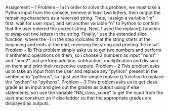 Assignment – 1
Problem – 1a
In order to solve this problem, we must take a Python input from the console, remove at least two letters, then output the remaining characters as a reversed string. Thus, I assign a variable "m" first, wait for user input, and set another variable "n" to Python to confirm that the user entered the correct string. Next, I used the replace() function to swap out two letters in the string. Finally, I use the extended slice function, where the -1 in the step indicates that the string starts at the beginning and ends at the end, reversing the string and printing the result.
Problem – 1b
This problem simply asks us to get two numbers and perform 4 arithmetic operations on them, so i choose 2 numbers as input "num1" and "num2" and perform addition, subtraction, multiplication and division on them and print their respective outputs.
Problem – 2
This problem asks us to take an input from the user and replace any "python" present in the sentence to "pythons", so I just use the simple replace () function to replace the "python"  to "pythons".
Problem – 3
This problem asks us to get class grade as an input and give out the grades as output using if else statements, so i use the variable "NN_class_score" to get the input from the user and construct an if else ladder so that the appropriate grades are displayed as outputs.
